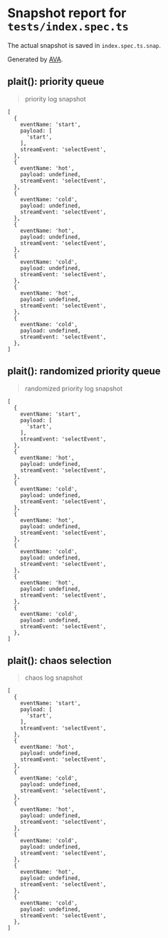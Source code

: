 # Snapshot report for `tests/index.spec.ts`

The actual snapshot is saved in `index.spec.ts.snap`.

Generated by [AVA](https://avajs.dev).

## plait(): priority queue

> priority log snapshot

    [
      {
        eventName: 'start',
        payload: [
          'start',
        ],
        streamEvent: 'selectEvent',
      },
      {
        eventName: 'hot',
        payload: undefined,
        streamEvent: 'selectEvent',
      },
      {
        eventName: 'cold',
        payload: undefined,
        streamEvent: 'selectEvent',
      },
      {
        eventName: 'hot',
        payload: undefined,
        streamEvent: 'selectEvent',
      },
      {
        eventName: 'cold',
        payload: undefined,
        streamEvent: 'selectEvent',
      },
      {
        eventName: 'hot',
        payload: undefined,
        streamEvent: 'selectEvent',
      },
      {
        eventName: 'cold',
        payload: undefined,
        streamEvent: 'selectEvent',
      },
    ]

## plait(): randomized priority queue

> randomized priority log snapshot

    [
      {
        eventName: 'start',
        payload: [
          'start',
        ],
        streamEvent: 'selectEvent',
      },
      {
        eventName: 'hot',
        payload: undefined,
        streamEvent: 'selectEvent',
      },
      {
        eventName: 'cold',
        payload: undefined,
        streamEvent: 'selectEvent',
      },
      {
        eventName: 'hot',
        payload: undefined,
        streamEvent: 'selectEvent',
      },
      {
        eventName: 'cold',
        payload: undefined,
        streamEvent: 'selectEvent',
      },
      {
        eventName: 'hot',
        payload: undefined,
        streamEvent: 'selectEvent',
      },
      {
        eventName: 'cold',
        payload: undefined,
        streamEvent: 'selectEvent',
      },
    ]

## plait(): chaos selection

> chaos log snapshot

    [
      {
        eventName: 'start',
        payload: [
          'start',
        ],
        streamEvent: 'selectEvent',
      },
      {
        eventName: 'hot',
        payload: undefined,
        streamEvent: 'selectEvent',
      },
      {
        eventName: 'cold',
        payload: undefined,
        streamEvent: 'selectEvent',
      },
      {
        eventName: 'hot',
        payload: undefined,
        streamEvent: 'selectEvent',
      },
      {
        eventName: 'cold',
        payload: undefined,
        streamEvent: 'selectEvent',
      },
      {
        eventName: 'hot',
        payload: undefined,
        streamEvent: 'selectEvent',
      },
      {
        eventName: 'cold',
        payload: undefined,
        streamEvent: 'selectEvent',
      },
    ]
